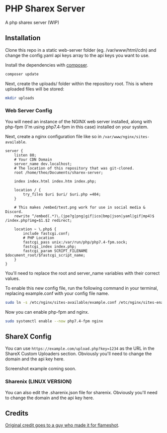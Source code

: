 # PHP Sharex Server
A php sharex server (WIP)

## Installation
Clone this repo in a static web-server folder (eg. /var/www/html/cdn) and change the config.yaml api keys array to the api keys you want to use.

Install the dependencies with [composer](https://getcomposer.org/).

```bash
composer update
```

Next, create the uploads/ folder within the repository root. This is where uploaded files will be stored:

```bash
mkdir uploads
```

### Web Server Config

You will need an instance of the NGINX web server installed, along with php-fpm (I'm using php7.4-fpm in this case) installed on your system. 

Next, create a nginx configuration file like so in `/var/www/nginx/sites-available`.

```nginx
server {
    listen 80;
    # Your CDN Domain
    server_name dev.localhost;
    # The location of this repository that was git-cloned. 
    root /home/theo/Documents/sharex-server;

    index index.html index.htm index.php;

    location / {
        try_files $uri $uri/ $uri.php =404;
    }

    # This makes /embed/test.png work for use in social media & Discord.
    rewrite ^/embed(.*)\.(jpe?g|png|gif|ico|bmp|json|yaml|gif|mp4)$ /index.php?img=$1.$2 redirect;

    location ~ \.php$ {
        include fastcgi.conf;
        # PHP Location
        fastcgi_pass unix:/var/run/php/php7.4-fpm.sock;
        fastcgi_index index.php;
        fastcgi_param SCRIPT_FILENAME $document_root/$fastcgi_script_name;
    }
}
```

You'll need to replace the root and server_name variables with their correct values.

To enable this new config file, run the following command in your terminal, replacing example.conf with your config file name.

```bash
sudo ln -s /etc/nginx/sites-available/example.conf /etc/nginx/sites-enabled/
```

Now you can enable php-fpm and nginx.

```bash
sudo systemctl enable --now php7.4-fpm nginx
```

## ShareX Config

You can use `https://example.com/upload.php?key=1234` as the URL in the ShareX Custom Uploaders section.
Obviously you'll need to change the domain and the api key here.

Screenshot example coming soon.

### Sharenix (LINUX VERSION)
You can also edit the .sharenix.json file for sharenix.
Obviously you'll need to change the domain and the api key here.

## Credits
[Original credit goes to a guy who made it for flameshot](https://gist.github.com/seamus-45/3126a181e95ad0265f9d48ad89b58cfc).
